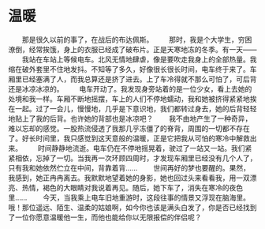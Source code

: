 # 温暖
　　那是很久以前的事了，在战后的布达佩斯。 
　　那时，我是个大学生，穷困潦倒，经常挨饿，身上的衣服已经成了破布片。正是天寒地冻的冬季。有一天—— 
　　我站在车站上等候电车。北风无情地肆虐，像是要吹走我身上的全部热量。我缩在破外套里不住地发抖。不知等了多久，好像很长很长时间，电车终于来了。车厢里已经塞满了人，而我总算还是挤了进去。上了车冷得就不那么可怕了，可后背还是冰凉冰凉的。 
　　电车开动了。我发现身旁站着的是一位少女，看上去她的处境和我一样。车厢不断地摇摆，车上的人们不停地蠕动，我和她被挤得紧紧地挨在一起。过了一会儿，慢慢地，几乎是下意识地，我们都转过身去，她的后背轻轻地贴上了我的后背。也许她的背部也是冰凉吧？ 
　　我不由地产生了一种奇异，难以忘却的感觉。一股热流侵透了我那几乎冻僵了的脊背，周围的一切都不存在了。好长时间里，我只感觉到这天意般的温暖，正是它把我从可怕的寒冷中解救出来。 
　　时间静静地流逝。电车仍在不停地摇晃着，驶过了一站又一站。我们紧紧相依，忘掉了一切。当我再一次环顾四周时，才发现车厢里已经没有几个人了，只有我和她依然伫立在中间，背靠着背…… 
　　世间再好的梦也要醒的。果然，我感到，她正冉冉离去。我默默地望着她的身影，她也回过头来看看我，用一双漂亮、热情，褐色的大眼睛对我说着再见。随后，她下车了，消失在寒冷的夜色里…… 
　　今天，当我乘上电车旧地重游时，这段往事的情景又浮现在脑海里。哦！那位遥远、陌生、温柔的姑娘啊，如今你也该是满头白发了，你是否已经找到了一位你愿意温暖他一生，而他也能给你以无限报偿的伴侣呢？
 